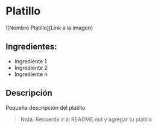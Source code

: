 # Platillo
![Nombre Platillo](Link a la imagen)
## Ingredientes:
* Ingrediente 1
* Ingrediente 2
* Ingrediente n

## Descripción
Pequeña descripción del platillo

> Nota: Recuerda ir al README.md y agregar tu platillo